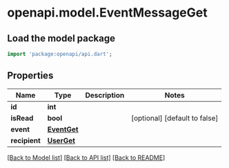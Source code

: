 # openapi.model.EventMessageGet

## Load the model package
```dart
import 'package:openapi/api.dart';
```

## Properties
Name | Type | Description | Notes
------------ | ------------- | ------------- | -------------
**id** | **int** |  | 
**isRead** | **bool** |  | [optional] [default to false]
**event** | [**EventGet**](EventGet.md) |  | 
**recipient** | [**UserGet**](UserGet.md) |  | 

[[Back to Model list]](../README.md#documentation-for-models) [[Back to API list]](../README.md#documentation-for-api-endpoints) [[Back to README]](../README.md)


